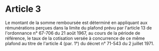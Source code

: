 # Article 3

Le montant de la somme remboursée est déterminé en appliquant aux rémunérations perçues dans la limite du plafond prévu par l'article 13 de l'ordonnance n° 67-706 du 21 août 1967, au cours de la période de référence, le taux de la cotisation versée à concurrence de ce même plafond au titre de l'article 4 (par. 1°) du décret n° 71-543 du 2 juillet 1971.
